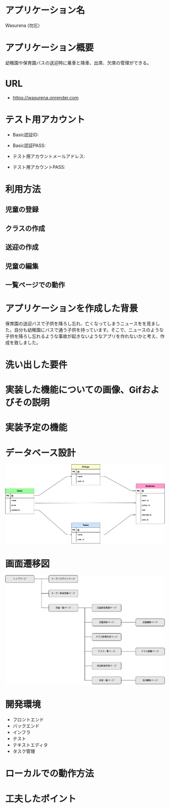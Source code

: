 # アプリケーション名
Wasurena (勿忘）

# アプリケーション概要
幼稚園や保育園バスの送迎時に乗車と降車、出席、欠席の管理ができる。

# URL
- https://wasurena.onrender.com

# テスト用アカウント
- Basic認証ID: 

- Basic認証PASS:

- テスト用アカウントメールアドレス:

- テスト用アカウントPASS:

# 利用方法

## 児童の登録
## クラスの作成
## 送迎の作成
## 児童の編集
## 一覧ページでの動作



# アプリケーションを作成した背景
保育園の送迎バスで子供を降ろし忘れ、亡くなってしまうニュースをを見ました。自分も幼稚園にバスで通う子供を持っています。そこで、ニュースのような子供を降ろし忘れるような事故が起きないようなアプリを作れないかと考え、作成を致しました。

# 洗い出した要件



# 実装した機能についての画像、Gifおよびその説明

# 実装予定の機能

# データベース設計
<img src="table_design.png">

# 画面遷移図
<img src="flow_chart.png">

# 開発環境
- フロントエンド
- バックエンド
- インフラ
- テスト
- テキストエディタ
- タスク管理
  
# ローカルでの動作方法

# 工夫したポイント

